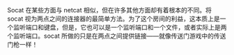 Socat 在某些方面与 netcat 相似，但在许多其他方面却有着根本的不同。将 socat 视为两点之间的连接器的最简单方法。为了这个房间的利益，这本质上是一个监听端口和键盘，但是，它也可以是一个监听端口和一个文件，或者实际上是两个监听端口。socat 所做的只是在两点之间提供链接——就像传送门游戏中的传送门枪一样！